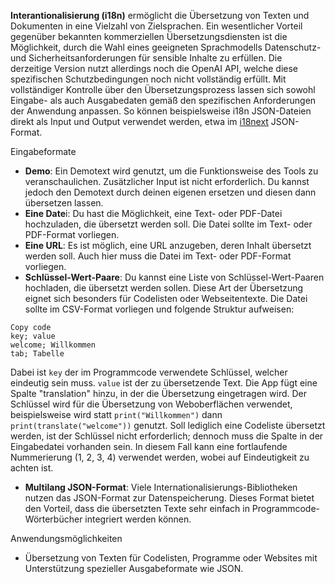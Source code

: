**Interantionalisierung (i18n)** ermöglicht die Übersetzung von Texten und Dokumenten in eine Vielzahl von Zielsprachen. Ein wesentlicher Vorteil gegenüber bekannten kommerziellen Übersetzungsdiensten ist die Möglichkeit, durch die Wahl eines geeigneten Sprachmodells Datenschutz- und Sicherheitsanforderungen für sensible Inhalte zu erfüllen. Die derzeitige Version nutzt allerdings noch die OpenAI API, welche diese spezifischen Schutzbedingungen noch nicht vollständig erfüllt. Mit vollständiger Kontrolle über den Übersetzungsprozess lassen sich sowohl Eingabe- als auch Ausgabedaten gemäß den spezifischen Anforderungen der Anwendung anpassen. So können beispielsweise i18n JSON-Dateien direkt als Input und Output verwendet werden, etwa im [i18next](https://www.i18next.com/) JSON-Format.

Eingabeformate
- **Demo**: Ein Demotext wird genutzt, um die Funktionsweise des Tools zu veranschaulichen. Zusätzlicher Input ist nicht erforderlich. Du kannst jedoch den Demotext durch deinen eigenen ersetzen und diesen dann übersetzen lassen.
- **Eine Date**i: Du hast die Möglichkeit, eine Text- oder PDF-Datei hochzuladen, die übersetzt werden soll. Die Datei sollte im Text- oder PDF-Format vorliegen.
- **Eine URL**: Es ist möglich, eine URL anzugeben, deren Inhalt übersetzt werden soll. Auch hier muss die Datei im Text- oder PDF-Format vorliegen.
- **Schlüssel-Wert-Paare**: Du kannst eine Liste von Schlüssel-Wert-Paaren hochladen, die übersetzt werden sollen. Diese Art der Übersetzung eignet sich besonders für Codelisten oder Webseitentexte. Die Datei sollte im CSV-Format vorliegen und folgende Struktur aufweisen:
```vbnet
Copy code
key; value
welcome; Willkommen
tab; Tabelle
```	
Dabei ist `key` der im Programmcode verwendete Schlüssel, welcher eindeutig sein muss. `value` ist der zu übersetzende Text. Die App fügt eine Spalte "translation" hinzu, in der die Übersetzung eingetragen wird. Der Schlüssel wird für die Übersetzung von Weboberflächen verwendet, beispielsweise wird statt `print("Willkommen")` dann `print(translate("welcome"))` genutzt. Soll lediglich eine Codeliste übersetzt werden, ist der Schlüssel nicht erforderlich; dennoch muss die Spalte in der Eingabedatei vorhanden sein. In diesem Fall kann eine fortlaufende Nummerierung (1, 2, 3, 4) verwendet werden, wobei auf Eindeutigkeit zu achten ist.
- **Multilang JSON-Format**: Viele Internationalisierungs-Bibliotheken nutzen das JSON-Format zur Datenspeicherung. Dieses Format bietet den Vorteil, dass die übersetzten Texte sehr einfach in Programmcode-Wörterbücher integriert werden können.

Anwendungsmöglichkeiten
- Übersetzung von Texten für Codelisten, Programme oder Websites mit Unterstützung spezieller Ausgabeformate wie JSON.